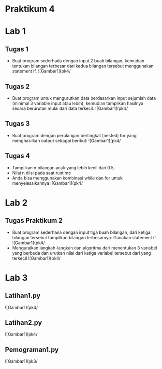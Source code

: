 # Praktikum 4
# Lab 1 
## Tugas 1 
- Buat program sederhada dengan input 2 buah bilangan, kemudian tentukan bilangan terbesar dari kedua bilangan tersebut
menggunakan statement if.
![Gambar1](pk4/
## Tugas 2 
- Buat program untuk mengurutkan data berdasarkan input sejumlah data (minimal 3 variable input atau lebih), kemudian tampilkan hasilnya secara berurutan mulai dari data terkecil.
![Gambar1](pk4/
## Tugas 3
- Buat program dengan perulangan bertingkat (nested) for yang menghasilkan output sebagai berikut:
![Gambar1](pk4/
## Tugas 4
- Tampilkan n bilangan acak yang lebih kecil dari 0.5.
- Nilai n diisi pada saat runtime
- Anda bisa menggunakan kombinasi while dan for untuk menyelesaikannya
![Gambar1](pk4/
# Lab 2
## Tugas Praktikum 2
- Buat program sederhana dengan input tiga buah bilangan, dari ketiga bilangan tersebut tampilkan bilangan terbesarnya. Gunakan statement if.
![Gambar1](pk4/
- Menguraikan langkah-langkah dan algoritma dari menentukan 3 variabel yang berbeda dan urutkan nilai dari ketiga variabel tersebut dari yang terkecil
![Gambar1](pk4/
# Lab 3 
## Latihan1.py
![Gambar1}(pk4/
## Latihan2.py
![Gambar1](pk4/
## Pemograman1.py
![Gambar1](pk3/
